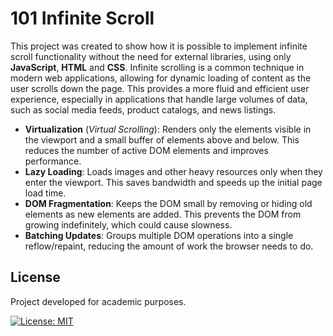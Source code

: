 # 101 Infinite Scroll
This project was created to show how it is possible to implement infinite scroll functionality without the need for external libraries, using only **JavaScript**, **HTML** and **CSS**. Infinite scrolling is a common technique in modern web applications, allowing for dynamic loading of content as the user scrolls down the page. This provides a more fluid and efficient user experience, especially in applications that handle large volumes of data, such as social media feeds, product catalogs, and news listings.

- **Virtualization** (*Virtual Scrolling*): Renders only the elements visible in the viewport and a small buffer of elements above and below. This reduces the number of active DOM elements and improves performance.
- **Lazy Loading**: Loads images and other heavy resources only when they enter the viewport. This saves bandwidth and speeds up the initial page load time.
- **DOM Fragmentation**: Keeps the DOM small by removing or hiding old elements as new elements are added. This prevents the DOM from growing indefinitely, which could cause slowness.
- **Batching Updates**: Groups multiple DOM operations into a single reflow/repaint, reducing the amount of work the browser needs to do.

## License
Project developed for academic purposes.

[![License: MIT](https://img.shields.io/github/license/guiigos/node-express-async?style=flat-square)](./LICENSE)
